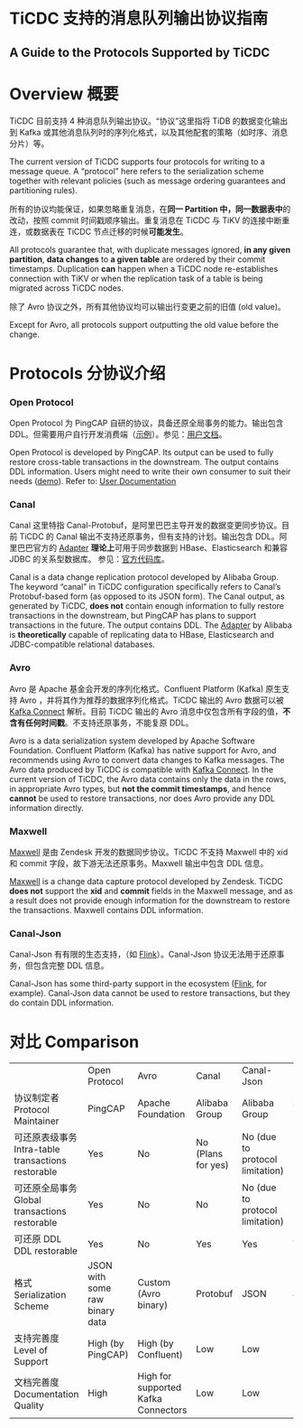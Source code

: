 # TiCDC 支持的消息队列输出协议指南

## A Guide to the Protocols Supported by TiCDC

# Overview 概要

TiCDC 目前支持 4 种消息队列输出协议。“协议”这里指将 TiDB 的数据变化输出到 Kafka 或其他消息队列时的序列化格式，以及其他配套的策略（如时序、消息分片）等。

The current version of TiCDC supports four protocols for writing to a message queue. A “protocol” here refers to the serialization scheme together with relevant policies (such as message ordering guarantees and partitioning rules).

所有的协议均能保证，如果忽略重复消息，在**同一 Partition 中，同一数据表中**的改动，按照 commit 时间戳顺序输出。重复消息在 TiCDC 与 TiKV 的连接中断重连，或数据表在 TiCDC 节点迁移的时候**可能发生**。

All protocols guarantee that, with duplicate messages ignored, **in any given partition**, **data changes** to **a given table** are ordered by their commit timestamps. Duplication **can** happen when a TiCDC node re-establishes connection with TiKV or when the replication task of a table is being migrated across TiCDC nodes.

除了 Avro 协议之外，所有其他协议均可以输出行变更之前的旧值 (old value)。

Except for Avro, all protocols support outputting the old value before the change.

# Protocols 分协议介绍

### Open Protocol

Open Protocol 为 PingCAP 自研的协议，具备还原全局事务的能力。输出包含 DDL。但需要用户自行开发消费端（[示例](https://docs.pingcap.com/zh/tidb/dev/ticdc-open-protocol#%E6%B6%88%E8%B4%B9%E7%AB%AF%E5%8D%8F%E8%AE%AE%E8%A7%A3%E6%9E%90)）。参见：[用户文档](https://docs.pingcap.com/zh/tidb/dev/ticdc-open-protocol)。

Open Protocol is developed by PingCAP. Its output can be used to fully restore cross-table transactions in the downstream. The output contains DDL information. Users might need to write their own consumer to suit their needs ([demo](https://docs.pingcap.com/zh/tidb/dev/ticdc-open-protocol#%E6%B6%88%E8%B4%B9%E7%AB%AF%E5%8D%8F%E8%AE%AE%E8%A7%A3%E6%9E%90)). Refer to: [User Documentation](https://docs.pingcap.com/tidb/dev/ticdc-open-protocol)

### Canal

Canal 这里特指 Canal-Protobuf，是阿里巴巴主导开发的数据变更同步协议。目前 TiCDC 的 Canal 输出不支持还原事务，但有支持的计划。输出包含 DDL。阿里巴巴官方的 [Adapter](https://github.com/alibaba/canal/wiki/ClientAdapter) **理论上**可用于同步数据到 HBase、Elasticsearch 和兼容 JDBC 的关系型数据库。 参见：[官方代码库](https://github.com/alibaba/canal)。

Canal is a data change replication protocol developed by Alibaba Group. The keyword “canal” in TiCDC configuration specifically refers to Canal’s Protobuf-based form (as opposed to its JSON form). The Canal output, as generated by TiCDC, **does not** contain enough information to fully restore transactions in the downstream, but PingCAP has plans to support transactions in the future. The output contains DDL. The [Adapter](https://github.com/alibaba/canal/wiki/ClientAdapter) by Alibaba is **theoretically** capable of replicating data to HBase, Elasticsearch and JDBC-compatible relational databases.

### Avro

Avro 是 Apache 基金会开发的序列化格式。Confluent Platform (Kafka) 原生支持 Avro ，并将其作为推荐的数据序列化格式。TiCDC 输出的 Avro 数据可以被 [Kafka Connect](https://docs.confluent.io/3.0.1/connect/intro.html) 解析。目前 TiCDC 输出的 Avro 消息中仅包含所有字段的值，**不含有任何时间戳**。不支持还原事务，不能复原 DDL。

Avro is a data serialization system developed by Apache Software Foundation. Confluent Platform (Kafka) has native support for Avro, and recommends using Avro to convert data changes to Kafka messages. The Avro data produced by TiCDC _is_ compatible with [Kafka Connect](https://docs.confluent.io/3.0.1/connect/intro.html). In the current version of TiCDC, the Avro data contains only the data in the rows, in appropriate Avro types, but **not the commit timestamps**, and hence **cannot** be used to restore transactions, nor does Avro provide any DDL information directly.

### Maxwell

[Maxwell](https://maxwells-daemon.io/) 是由 Zendesk 开发的数据同步协议。TiCDC 不支持 Maxwell 中的 xid 和 commit 字段，故下游无法还原事务。Maxwell 输出中包含 DDL 信息。

[Maxwell](https://maxwells-daemon.io/) is a change data capture protocol developed by Zendesk. TiCDC **does not** support the **xid** and **commit** fields in the Maxwell message, and as a result does not provide enough information for the downstream to restore the transactions. Maxwell contains DDL information.

### Canal-Json

Canal-Json 有有限的生态支持，（如 [Flink](https://ci.apache.org/projects/flink/flink-docs-stable/dev/table/connectors/formats/canal.html)）。Canal-Json 协议无法用于还原事务，但包含完整 DDL 信息。

Canal-Json has some third-party support in the ecosystem ([Flink](https://ci.apache.org/projects/flink/flink-docs-stable/dev/table/connectors/formats/canal.html), for example). Canal-Json data cannot be used to restore transactions, but they do contain DDL information.

# 对比 Comparison

|                                                    |                                |                                     |                    |                                 |         |
| -------------------------------------------------- | ------------------------------ | ----------------------------------- | ------------------ | ------------------------------- | ------- |
|                                                    | Open Protocol                  | Avro                                | Canal              | Canal-Json                      | Maxwell |
| 协议制定者 Protocol Maintainer                     | PingCAP                        | Apache Foundation                   | Alibaba Group      | Alibaba Group                   | Zendesk |
| 可还原表级事务 Intra-table transactions restorable | Yes                            | No                                  | No (Plans for yes) | No (due to protocol limitation) | No      |
| 可还原全局事务 Global transactions restorable      | Yes                            | No                                  | No                 | No (due to protocol limitation) | No      |
| 可还原 DDL DDL restorable                          | Yes                            | No                                  | Yes                | Yes                             | Yes     |
| 格式 Serialization Scheme                          | JSON with some raw binary data | Custom (Avro binary)                | Protobuf           | JSON                            | JSON    |
| 支持完善度 Level of Support                        | High (by PingCAP)              | High (by Confluent)                 | Low                | Low                             | Medium  |
| 文档完善度 Documentation Quality                   | High                           | High for supported Kafka Connectors | Low                | Low                             | High    |

